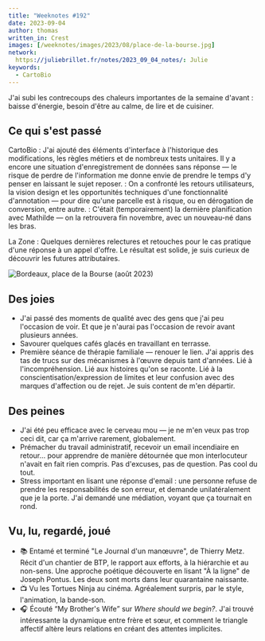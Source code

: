 ```yaml
---
title: "Weeknotes #192"
date: 2023-09-04
author: thomas
written_in: Crest
images: [/weeknotes/images/2023/08/place-de-la-bourse.jpg]
network:
  https://juliebrillet.fr/notes/2023_09_04_notes/: Julie
keywords:
  - CartoBio
---
```


J'ai subi les contrecoups des chaleurs importantes de la semaine d'avant : baisse d'énergie, besoin d'être au calme, de lire et de cuisiner.

<!--more-->

## Ce qui s'est passé

CartoBio
: J'ai ajouté des éléments d'interface à l'historique des modifications, les règles métiers et de nombreux tests unitaires. Il y a encore une situation d'enregistrement de données sans réponse — le risque de perdre de l'information me donne envie de prendre le temps d'y penser en laissant le sujet reposer.
: On a confronté les retours utilisateurs, la vision design et les opportunités techniques d'une fonctionnalité d'annotation — pour dire qu'une parcelle est à risque, ou en dérogation de conversion, entre autre.
: C'était (temporairement) la dernière planification avec Mathilde — on la retrouvera fin novembre, avec un nouveau-né dans les bras.

La Zone
: Quelques dernières relectures et retouches pour le cas pratique d'une réponse à un appel d'offre. Le résultat est solide, je suis curieux de découvrir les futures attributaires.

![](/weeknotes/images/2023/08/place-de-la-bourse.jpg "Bordeaux, place de la Bourse (août 2023)")

## Des joies

- J'ai passé des moments de qualité avec des gens que j'ai peu l'occasion de voir. Et que je n'aurai pas l'occasion de revoir avant plusieurs années.
- Savourer quelques cafés glacés en travaillant en terrasse.
- Première séance de thérapie familiale — renouer le lien. J'ai appris des tas de trucs sur des mécanismes à l'œuvre depuis tant d'années. Lié à l'incompréhension. Lié aux histoires qu'on se raconte. Lié à la conscientisation/expression de limites et leur confusion avec des marques d'affection ou de rejet. Je suis content de m'en départir.

## Des peines

- J'ai été peu efficace avec le cerveau mou — je ne m'en veux pas trop ceci dit, car ça m'arrive rarement, globalement.
- Prémacher du travail administratif, recevoir un email incendiaire en retour… pour apprendre de manière détournée que mon interlocuteur n'avait en fait rien compris. Pas d'excuses, pas de question. Pas cool du tout.
- Stress important en lisant une réponse d'email : une personne refuse de prendre les responsabilités de son erreur, et demande unilatéralement que je la porte. J'ai demandé une médiation, voyant que ça tournait en rond.

## Vu, lu, regardé, joué

- 📚 Entamé et terminé "Le Journal d'un manœuvre", de Thierry Metz. Récit d'un chantier de BTP, le rapport aux efforts, à la hiérarchie et au non-sens. Une approche poétique découverte en lisant "À la ligne" de Joseph Pontus. Les deux sont morts dans leur quarantaine naissante.
- 📺 Vu les Tortues Ninja au cinéma. Agréalement surpris, par le style, l'animation, la bande-son.
- 🎧 Écouté <q lang="en">My Brother's Wife</q> sur <i lang="en">Where should we begin?</i>. J'ai trouvé intéressante la dynamique entre frère et sœur, et comment le triangle affectif altère leurs relations en créant des attentes implicites.

